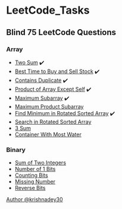 # LeetCode_Tasks
## Blind 75 LeetCode Questions
### Array

- [Two Sum](https://leetcode.com/problems/two-sum/) ✔️
- [Best Time to Buy and Sell Stock](https://leetcode.com/problems/best-time-to-buy-and-sell-stock/) ✔️
- [Contains Duplicate](https://leetcode.com/problems/contains-duplicate/) ✔️
- [Product of Array Except Self](https://leetcode.com/problems/product-of-array-except-self/) ✔️
- [Maximum Subarray](https://leetcode.com/problems/maximum-subarray/) ✔️
- [Maximum Product Subarray](https://leetcode.com/problems/maximum-product-subarray/)
- [Find Minimum in Rotated Sorted Array](https://leetcode.com/problems/find-minimum-in-rotated-sorted-array/) ✔️
- [Search in Rotated Sorted Array](https://leetcode.com/problems/search-in-rotated-sorted-array/)
- [3 Sum](https://leetcode.com/problems/3sum/)
- [Container With Most Water](https://leetcode.com/problems/container-with-most-water/)

### Binary

- [Sum of Two Integers](https://leetcode.com/problems/sum-of-two-integers/)
- [Number of 1 Bits](https://leetcode.com/problems/number-of-1-bits/)
- [Counting Bits](https://leetcode.com/problems/counting-bits/)
- [Missing Number](https://leetcode.com/problems/missing-number/)
- [Reverse Bits](https://leetcode.com/problems/reverse-bits/)


[Author @krishnadey30](https://leetcode.com/discuss/general-discussion/460599/blind-75-leetcode-questions)
